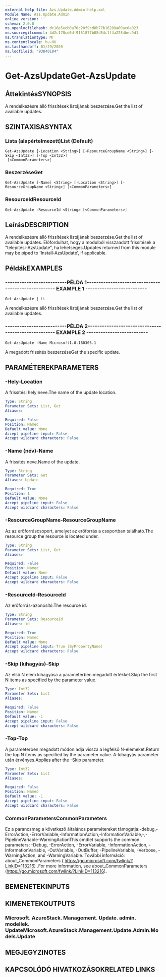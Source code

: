 ```yaml
---
external help file: Azs.Update.Admin-help.xml
Module Name: Azs.Update.Admin
online version: ''
schema: 2.0.0
ms.openlocfilehash: dc16e5ecb0a70c20f9cd8b77b16208a09ac0a023
ms.sourcegitcommit: 4d2c178cd6df9151877b08d54c1f4a228dbec9d1
ms.translationtype: MT
ms.contentlocale: hu-HU
ms.lasthandoff: 01/29/2020
ms.locfileid: "93840104"
---
```

# <span data-ttu-id="1a5aa-101">Get-AzsUpdate</span><span class="sxs-lookup"><span data-stu-id="1a5aa-101">Get-AzsUpdate</span></span>

## <span data-ttu-id="1a5aa-102">Áttekintés</span><span class="sxs-lookup"><span data-stu-id="1a5aa-102">SYNOPSIS</span></span>
<span data-ttu-id="1a5aa-103">A rendelkezésre álló frissítések listájának beszerzése.</span><span class="sxs-lookup"><span data-stu-id="1a5aa-103">Get the list of available updates.</span></span>

## <span data-ttu-id="1a5aa-104">SZINTAXISA</span><span class="sxs-lookup"><span data-stu-id="1a5aa-104">SYNTAX</span></span>

### <span data-ttu-id="1a5aa-105">Lista (alapértelmezett)</span><span class="sxs-lookup"><span data-stu-id="1a5aa-105">List (Default)</span></span>
```
Get-AzsUpdate [-Location <String>] [-ResourceGroupName <String>] [-Skip <Int32>] [-Top <Int32>]
 [<CommonParameters>]
```

### <span data-ttu-id="1a5aa-106">Beszerzése</span><span class="sxs-lookup"><span data-stu-id="1a5aa-106">Get</span></span>
```
Get-AzsUpdate [-Name] <String> [-Location <String>] [-ResourceGroupName <String>] [<CommonParameters>]
```

### <span data-ttu-id="1a5aa-107">ResourceId</span><span class="sxs-lookup"><span data-stu-id="1a5aa-107">ResourceId</span></span>
```
Get-AzsUpdate -ResourceId <String> [<CommonParameters>]
```

## <span data-ttu-id="1a5aa-108">Leírás</span><span class="sxs-lookup"><span data-stu-id="1a5aa-108">DESCRIPTION</span></span>
<span data-ttu-id="1a5aa-109">A rendelkezésre álló frissítések listájának beszerzése.</span><span class="sxs-lookup"><span data-stu-id="1a5aa-109">Get the list of available updates.</span></span> <span data-ttu-id="1a5aa-110">Előfordulhat, hogy a modulból visszaadott frissítések a "telepítési-AzsUpdate", ha lehetséges.</span><span class="sxs-lookup"><span data-stu-id="1a5aa-110">Updates returned from this module may be piped to 'Install-AzsUpdate', if applicable.</span></span>

## <span data-ttu-id="1a5aa-111">Példák</span><span class="sxs-lookup"><span data-stu-id="1a5aa-111">EXAMPLES</span></span>

### <span data-ttu-id="1a5aa-112">--------------------------PÉLDA 1--------------------------</span><span class="sxs-lookup"><span data-stu-id="1a5aa-112">-------------------------- EXAMPLE 1 --------------------------</span></span>
```
Get-AzsUpdate | ft
```

<span data-ttu-id="1a5aa-113">A rendelkezésre álló frissítések listájának beszerzése.</span><span class="sxs-lookup"><span data-stu-id="1a5aa-113">Get the list of available updates.</span></span>

### <span data-ttu-id="1a5aa-114">--------------------------PÉLDA 2--------------------------</span><span class="sxs-lookup"><span data-stu-id="1a5aa-114">-------------------------- EXAMPLE 2 --------------------------</span></span>
```
Get-AzsUpdate -Name Microsoft1.0.180305.1
```

<span data-ttu-id="1a5aa-115">A megadott frissítés beszerzése</span><span class="sxs-lookup"><span data-stu-id="1a5aa-115">Get the specific update.</span></span>

## <span data-ttu-id="1a5aa-116">PARAMÉTEREK</span><span class="sxs-lookup"><span data-stu-id="1a5aa-116">PARAMETERS</span></span>

### <span data-ttu-id="1a5aa-117">-Hely</span><span class="sxs-lookup"><span data-stu-id="1a5aa-117">-Location</span></span>
<span data-ttu-id="1a5aa-118">A frissítési hely neve.</span><span class="sxs-lookup"><span data-stu-id="1a5aa-118">The name of the update location.</span></span>

```yaml
Type: String
Parameter Sets: List, Get
Aliases: 

Required: False
Position: Named
Default value: None
Accept pipeline input: False
Accept wildcard characters: False
```

### <span data-ttu-id="1a5aa-119">-Name (név)</span><span class="sxs-lookup"><span data-stu-id="1a5aa-119">-Name</span></span>
<span data-ttu-id="1a5aa-120">A frissítés neve.</span><span class="sxs-lookup"><span data-stu-id="1a5aa-120">Name of the update.</span></span>

```yaml
Type: String
Parameter Sets: Get
Aliases: Update

Required: True
Position: 1
Default value: None
Accept pipeline input: False
Accept wildcard characters: False
```

### <span data-ttu-id="1a5aa-121">-ResourceGroupName</span><span class="sxs-lookup"><span data-stu-id="1a5aa-121">-ResourceGroupName</span></span>
<span data-ttu-id="1a5aa-122">Az az erőforráscsoport, amelyet az erőforrás a csoportban található.</span><span class="sxs-lookup"><span data-stu-id="1a5aa-122">The resource group the resource is located under.</span></span>

```yaml
Type: String
Parameter Sets: List, Get
Aliases: 

Required: False
Position: Named
Default value: None
Accept pipeline input: False
Accept wildcard characters: False
```

### <span data-ttu-id="1a5aa-123">-ResourceId</span><span class="sxs-lookup"><span data-stu-id="1a5aa-123">-ResourceId</span></span>
<span data-ttu-id="1a5aa-124">Az erőforrás-azonosító.</span><span class="sxs-lookup"><span data-stu-id="1a5aa-124">The resource id.</span></span>

```yaml
Type: String
Parameter Sets: ResourceId
Aliases: id

Required: True
Position: Named
Default value: None
Accept pipeline input: True (ByPropertyName)
Accept wildcard characters: False
```

### <span data-ttu-id="1a5aa-125">-Skip (kihagyás)</span><span class="sxs-lookup"><span data-stu-id="1a5aa-125">-Skip</span></span>
<span data-ttu-id="1a5aa-126">Az első N elem kihagyása a paraméterben megadott értékkel.</span><span class="sxs-lookup"><span data-stu-id="1a5aa-126">Skip the first N items as specified by the parameter value.</span></span>

```yaml
Type: Int32
Parameter Sets: List
Aliases: 

Required: False
Position: Named
Default value: -1
Accept pipeline input: False
Accept wildcard characters: False
```

### <span data-ttu-id="1a5aa-127">-Top</span><span class="sxs-lookup"><span data-stu-id="1a5aa-127">-Top</span></span>
<span data-ttu-id="1a5aa-128">A paraméterben megadott módon adja vissza a legfelső N-elemeket.</span><span class="sxs-lookup"><span data-stu-id="1a5aa-128">Return the top N items as specified by the parameter value.</span></span>
<span data-ttu-id="1a5aa-129">A-kihagyás paraméter után érvényes.</span><span class="sxs-lookup"><span data-stu-id="1a5aa-129">Applies after the -Skip parameter.</span></span>

```yaml
Type: Int32
Parameter Sets: List
Aliases: 

Required: False
Position: Named
Default value: -1
Accept pipeline input: False
Accept wildcard characters: False
```

### <span data-ttu-id="1a5aa-130">CommonParameters</span><span class="sxs-lookup"><span data-stu-id="1a5aa-130">CommonParameters</span></span>
<span data-ttu-id="1a5aa-131">Ez a parancsmag a következő általános paramétereket támogatja:-debug,-ErrorAction,-ErrorVariable,-InformationAction,-InformationVariable,-,-PipelineVariable-WarningAction</span><span class="sxs-lookup"><span data-stu-id="1a5aa-131">This cmdlet supports the common parameters: -Debug, -ErrorAction, -ErrorVariable, -InformationAction, -InformationVariable, -OutVariable, -OutBuffer, -PipelineVariable, -Verbose, -WarningAction, and -WarningVariable.</span></span> <span data-ttu-id="1a5aa-132">További információ: about_CommonParameters ( https://go.microsoft.com/fwlink/?LinkID=113216) .</span><span class="sxs-lookup"><span data-stu-id="1a5aa-132">For more information, see about_CommonParameters (https://go.microsoft.com/fwlink/?LinkID=113216).</span></span>

## <span data-ttu-id="1a5aa-133">BEMENETEK</span><span class="sxs-lookup"><span data-stu-id="1a5aa-133">INPUTS</span></span>

## <span data-ttu-id="1a5aa-134">KIMENETEK</span><span class="sxs-lookup"><span data-stu-id="1a5aa-134">OUTPUTS</span></span>

### <span data-ttu-id="1a5aa-135">Microsoft. AzureStack. Management. Update. admin. modellek. Update</span><span class="sxs-lookup"><span data-stu-id="1a5aa-135">Microsoft.AzureStack.Management.Update.Admin.Models.Update</span></span>

## <span data-ttu-id="1a5aa-136">MEGJEGYZI</span><span class="sxs-lookup"><span data-stu-id="1a5aa-136">NOTES</span></span>

## <span data-ttu-id="1a5aa-137">KAPCSOLÓDÓ HIVATKOZÁSOK</span><span class="sxs-lookup"><span data-stu-id="1a5aa-137">RELATED LINKS</span></span>

